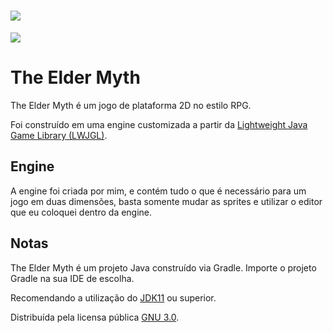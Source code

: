 # <img src="https://scontent.fssz7-1.fna.fbcdn.net/v/t39.30808-6/272771241_4893808604043374_2614666382805194055_n.jpg?_nc_cat=110&ccb=1-5&_nc_sid=730e14&_nc_eui2=AeGkkgRgcLrg1OAxMZvGdW7FfAJfv2eZZkF8Al-_Z5lmQaz6N1R7MLXnLDc2PMZs-n5LStFlEb6L1O5jw72QzKPU&_nc_ohc=etS0KSXKMDoAX9B2zZ9&tn=UPdRD_JshMjmff4d&_nc_ht=scontent.fssz7-1.fna&oh=00_AT-QDrXsTgY3xGJSPlGdafqpHgOgygUlWCaM35_EXipMYA&oe=61F889C9">

<a href=https://opensource.org/licenses/GPL-3.0><img src="https://img.shields.io/badge/License-GPL-red"></a>

# The Elder Myth

<p>The Elder Myth é um jogo de plataforma 2D no estilo RPG.</p>
<p>Foi construído em uma engine customizada a partir da <a href="https://www.lwjgl.org/">Lightweight Java Game Library (LWJGL)</a>.</p>

## Engine

<p>A engine foi criada por mim, e contém tudo o que é necessário para um jogo em duas dimensões, basta somente mudar as sprites e utilizar
o editor que eu coloquei dentro da engine.</p>

## Notas

<p>The Elder Myth é um projeto Java construído via Gradle. Importe o projeto Gradle na sua IDE de escolha.</p>
<p>Recomendando a utilização do <a href="https://www.oracle.com/br/java/technologies/javase/jdk11-archive-downloads.html">JDK11</a> ou superior.</p>
<p>Distribuída pela licensa pública <a href="https://www.gnu.org/licenses/gpl-3.0.pt-br.html">GNU 3.0</a>.</p>
